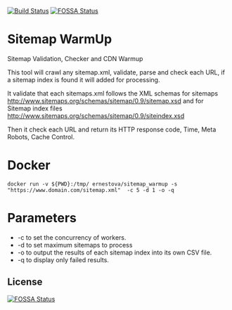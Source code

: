 [![Build Status](https://travis-ci.org/ernestova/sitemap_warmup.svg?branch=master)](https://travis-ci.org/ernestova/sitemap_warmup)
[![FOSSA Status](https://app.fossa.io/api/projects/git%2Bgithub.com%2Fernestova%2Fsitemap_warmup.svg?type=shield)](https://app.fossa.io/projects/git%2Bgithub.com%2Fernestova%2Fsitemap_warmup?ref=badge_shield)

# Sitemap WarmUp
Sitemap Validation, Checker and CDN Warmup

This tool will crawl any sitemap.xml, validate, parse and check each URL, if a sitemap index is found it will added for processing. 

It validate that each sitemaps.xml follows the XML schemas for sitemaps  http://www.sitemaps.org/schemas/sitemap/0.9/sitemap.xsd and for Sitemap index files http://www.sitemaps.org/schemas/sitemap/0.9/siteindex.xsd

Then it check each URL and return its HTTP response code, Time, Meta Robots, Cache Control. 

# Docker
```
docker run -v ${PWD}:/tmp/ ernestova/sitemap_warmup -s "https://www.domain.com/sitemap.xml"  -c 5 -d 1 -o -q 
```

# Parameters
* -c to set the concurrency of workers.
* -d to set maximum sitemaps to process
* -o to output the results of each sitemap index into its own CSV file. 
* -q to display only failed results.



## License
[![FOSSA Status](https://app.fossa.io/api/projects/git%2Bgithub.com%2Fernestova%2Fsitemap_warmup.svg?type=large)](https://app.fossa.io/projects/git%2Bgithub.com%2Fernestova%2Fsitemap_warmup?ref=badge_large)